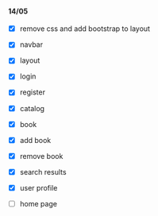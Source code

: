 #### 14/05
- [x] remove css and add bootstrap to layout

- [x] navbar
- [x] layout
- [x] login
- [x] register
- [x] catalog
- [x] book
- [x] add book
- [x] remove book
- [x] search results
- [x] user profile
- [ ] home page
